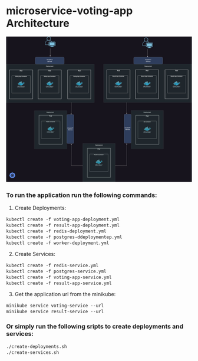 # microservice-voting-app Architecture

![Voting App Arhitecture](./VotingAppArch.jpg)

### To run the application run the following commands:

1. Create Deployments:

```
kubectl create -f voting-app-deployment.yml
kubectl create -f result-app-deployment.yml
kubectl create -f redis-deployment.yml
kubectl create -f postgres-ddeploymentep.yml
kubectl create -f worker-deployment.yml
```

2. Create Services:

```
kubectl create -f redis-service.yml
kubectl create -f postgres-service.yml
kubectl create -f voting-app-service.yml
kubectl create -f result-app-service.yml
```

3. Get the application url from the minikube:

```
minikube service voting-service --url
minikube service result-service --url
```

### Or simply run the following sripts to create deployments and services:

```
./create-deployments.sh 
./create-services.sh 
```